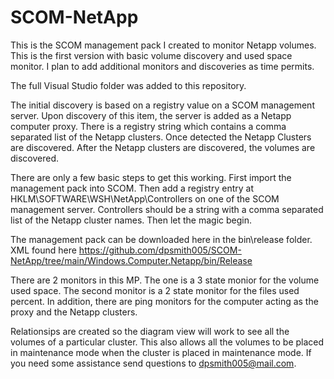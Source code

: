 # SCOM-NetApp
This is the SCOM management pack I created to monitor Netapp volumes.  This is the first version with basic volume discovery and used space monitor.  I plan to add additional monitors and discoveries as time permits.

The full Visual Studio folder was added to this repository.

The initial discovery is based on a registry value on a SCOM management server.  Upon discovery of this item, the server is added as a Netapp computer proxy.  There is a registry string which contains a comma separated list of the Netapp clusters.  Once detected the Netapp Clusters are discovered.  After the Netapp clusters are discovered, the volumes are discovered.

There are only a few basic steps to get this working.  First import the management pack into SCOM.  Then add a registry entry at HKLM\SOFTWARE\WSH\NetApp\Controllers on one of the SCOM management server.  Controllers should be a string with a comma separated list of the Netapp cluster names.  Then let the magic begin.

The management pack can be downloaded here in the bin\release folder. 
 XML found here https://github.com/dpsmith005/SCOM-NetApp/tree/main/Windows.Computer.Netapp/bin/Release

There are 2 monitors in this MP.  The one is a 3 state monior for the volume used space.  The second monitor is a 2 state monitor for the files used percent.  In addition, there are ping monitors for the computer acting as the proxy and the Netapp clusters.

Relationsips are created so the diagram view will work to see all the volumes of a particular cluster.  This also allows all the volumes to be placed in maintenance mode when the cluster is placed in maintenance mode.  If you need some assistance send questions to dpsmith005@mail.com.
